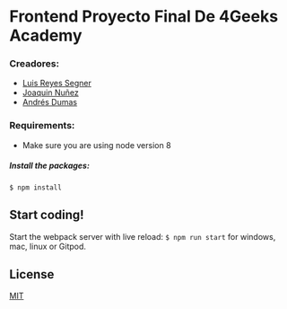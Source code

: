 # Frontend Proyecto Final De 4Geeks Academy

### Creadores:
- [Luis Reyes Segner](https://github.com/LReyes29)
- [Joaquin Nuñez](https://github.com/joaquin16602)
- [Andrés Dumas](https://github.com/VR46KS34)

### Requirements:
- Make sure you are using node version 8

##### Install the packages:
```
$ npm install
```

## Start coding!
Start the webpack server with live reload:
`$ npm run start` for windows, mac, linux or Gitpod.

## License
[MIT](https://choosealicense.com/licenses/agpl-3.0/)
